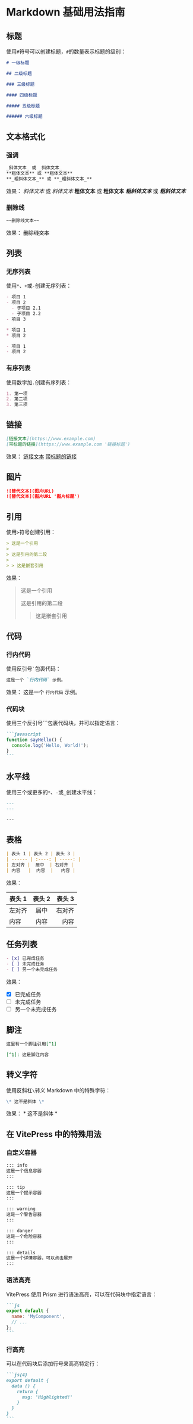 # Markdown 基础用法指南

## 标题

使用`#`符号可以创建标题，`#`的数量表示标题的级别：

```markdown
# 一级标题

## 二级标题

### 三级标题

#### 四级标题

##### 五级标题

###### 六级标题
```

## 文本格式化

### 强调

```markdown
_斜体文本_ 或 _斜体文本_
**粗体文本** 或 **粗体文本**
**_粗斜体文本_** 或 **_粗斜体文本_**
```

效果：
_斜体文本_ 或 _斜体文本_
**粗体文本** 或 **粗体文本**
**_粗斜体文本_** 或 **_粗斜体文本_**

### 删除线

```markdown
~~删除线文本~~
```

效果：
~~删除线文本~~

## 列表

### 无序列表

使用`*`、`+`或`-`创建无序列表：

```markdown
- 项目 1
- 项目 2
  - 子项目 2.1
  - 子项目 2.2
- 项目 3

* 项目 1
* 项目 2

- 项目 1
- 项目 2
```

### 有序列表

使用数字加`.`创建有序列表：

```markdown
1. 第一项
2. 第二项
3. 第三项
```

## 链接

```markdown
[链接文本](https://www.example.com)
[带标题的链接](https://www.example.com '链接标题')
```

效果：
[链接文本](https://www.example.com)
[带标题的链接](https://www.example.com '链接标题')

## 图片

```markdown
![替代文本](图片URL)
![替代文本](图片URL '图片标题')
```

## 引用

使用`>`符号创建引用：

```markdown
> 这是一个引用
>
> 这是引用的第二段
>
> > 这是嵌套引用
```

效果：

> 这是一个引用
>
> 这是引用的第二段
>
> > 这是嵌套引用

## 代码

### 行内代码

使用反引号`` ` ``包裹代码：

```markdown
这是一个 `行内代码` 示例。
```

效果：
这是一个 `行内代码` 示例。

### 代码块

使用三个反引号```包裹代码块，并可以指定语言：

````markdown
```javascript
function sayHello() {
  console.log('Hello, World!');
}
```
````

## 水平线

使用三个或更多的`*`、`-`或`_`创建水平线：

```markdown
---
---

---
```

## 表格

```markdown
| 表头 1 | 表头 2 | 表头 3 |
| ------ | :----: | -----: |
| 左对齐 |  居中  | 右对齐 |
| 内容   |  内容  |   内容 |
```

效果：

| 表头 1 | 表头 2 | 表头 3 |
| ------ | :----: | -----: |
| 左对齐 |  居中  | 右对齐 |
| 内容   |  内容  |   内容 |

## 任务列表

```markdown
- [x] 已完成任务
- [ ] 未完成任务
- [ ] 另一个未完成任务
```

效果：

- [x] 已完成任务
- [ ] 未完成任务
- [ ] 另一个未完成任务

## 脚注

```markdown
这里有一个脚注引用[^1]

[^1]: 这是脚注内容
```

## 转义字符

使用反斜杠`\`转义 Markdown 中的特殊字符：

```markdown
\* 这不是斜体 \*
```

效果： \* 这不是斜体 \*

## 在 VitePress 中的特殊用法

### 自定义容器

```markdown
::: info
这是一个信息容器
:::

::: tip
这是一个提示容器
:::

::: warning
这是一个警告容器
:::

::: danger
这是一个危险容器
:::

::: details
这是一个详情容器，可以点击展开
:::
```

### 语法高亮

VitePress 使用 Prism 进行语法高亮，可以在代码块中指定语言：

````markdown
```js
export default {
  name: 'MyComponent',
  // ...
};
```
````

### 行高亮

可以在代码块后添加行号来高亮特定行：

````markdown
```js{4}
export default {
  data () {
    return {
      msg: 'Highlighted!'
    }
  }
}
```
````
